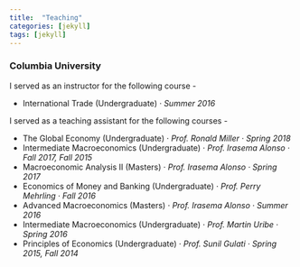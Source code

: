 ```yaml
---
title:  "Teaching"
categories: [jekyll]
tags: [jekyll]
---
```

<h3 id="columbia-university"><b>Columbia University</b></h3>
<p>I served as an instructor for the following course -
<!---
<br />(<a href="" target="_blank">Course evaluations</a>)</p>
-->
<ul>
  <li>International Trade (Undergraduate) &middot; <em>Summer 2016</em></li>
</ul>
<p>I served as a teaching assistant for the following courses -
<!---
<br />(<a href="" target="_blank">Course evaluations</a>)</p>
-->
<ul>
  <li>The Global Economy (Undergraduate) &middot; <em>Prof. Ronald Miller &middot; Spring 2018 </em></li>
  <li>Intermediate Macroeconomics (Undergraduate) &middot; <em>Prof. Irasema Alonso &middot; Fall 2017, Fall 2015</em></li>
  <li>Macroeconomic Analysis II (Masters) &middot; <em>Prof. Irasema Alonso &middot; Spring 2017 </em></li>
  <li>Economics of Money and Banking (Undergraduate) &middot; <em>Prof. Perry Mehrling &middot; Fall 2016</em></li>
  <li>Advanced Macroeconomics (Masters) &middot; <em>Prof. Irasema Alonso &middot; Summer 2016</em></li>
  <li>Intermediate Macroeconomics (Undergraduate) &middot; <em>Prof. Martin Uribe &middot; Spring 2016</em></li>
  <li>Principles of Economics (Undergraduate) &middot; <em>Prof. Sunil Gulati &middot; Spring 2015, Fall 2014 </em></li>
</ul>
